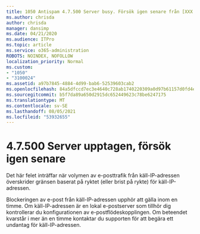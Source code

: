 ```yaml
---
title: 1050 Antispam 4.7.500 Server busy. Försök igen senare från [XXX.XXX.XXX.XXX]
ms.author: chrisda
author: chrisda
manager: dansimp
ms.date: 04/21/2020
ms.audience: ITPro
ms.topic: article
ms.service: o365-administration
ROBOTS: NOINDEX, NOFOLLOW
localization_priority: Normal
ms.custom:
- "1050"
- "3100024"
ms.assetid: a97b7845-4884-4d99-bab6-52539603cab2
ms.openlocfilehash: 84a5dfccd7ec3e4640c728ab1740220309a0d97b61157d0fd4e463ed95aef0d2
ms.sourcegitcommit: b5f7da89a650d2915dc652449623c78be6247175
ms.translationtype: MT
ms.contentlocale: sv-SE
ms.lasthandoff: 08/05/2021
ms.locfileid: "53932655"
---
```

# <a name="47500-server-busy-please-try-again-later"></a>4.7.500 Server upptagen, försök igen senare

Det här felet inträffar när volymen av e-posttrafik från käll-IP-adressen överskrider gränsen baserat på ryktet (eller brist på rykte) för käll-IP-adressen.

Blockeringen av e-post från käll-IP-adressen upphör att gälla inom en timme. Om käll-IP-adressen är en lokal e-postserver som tillhör dig kontrollerar du konfigurationen av e-postflödeskopplingen. Om beteendet kvarstår i mer än en timme kontaktar du supporten för att begära ett undantag för käll-IP-adressen.

